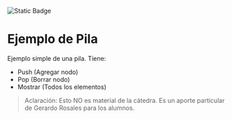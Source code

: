 ![Static Badge](https://img.shields.io/badge/Algoritmos%20y%20Estructuras%20de%20Datos-UTN%20FRT-brightgreen)

# Ejemplo de Pila

Ejemplo simple de una pila. Tiene:
+ Push (Agregar nodo)
+ Pop (Borrar nodo)
+ Mostrar (Todos los elementos)

> Aclaración: Esto NO es material de la cátedra. Es un aporte particular de Gerardo Rosales para los alumnos.